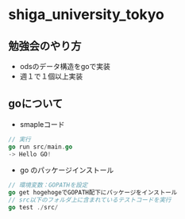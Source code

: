 # shiga_university_tokyo

## 勉強会のやり方
* odsのデータ構造をgoで実装
* 週１で１個以上実装


## goについて
* smapleコード
```go
// 実行
go run src/main.go
-> Hello GO!
```

* go のパッケージインストール
```go
// 環境変数：GOPATHを設定
go get hogehogeでGOPATH配下にパッケージをインストール
// src以下のフォルダ上に含まれているテストコードを実行
go test ./src/

```